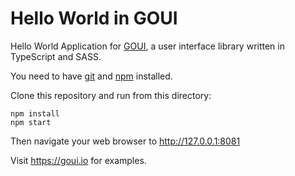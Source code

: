 # Hello World in GOUI
Hello World Application for [GOUI](https://goui.io), a user interface library written in TypeScript and SASS.

You need to have [git](https://git-scm.com/) and [npm](https://www.npmjs.com) installed.

Clone this repository and run from this directory:

```
npm install
npm start
```

Then navigate your web browser to http://127.0.0.1:8081

Visit https://goui.io for examples.
